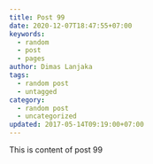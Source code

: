 ```yaml
---
title: Post 99
date: 2020-12-07T18:47:55+07:00
keywords:
  - random
  - post
  - pages
author: Dimas Lanjaka
tags:
  - random post
  - untagged
category:
  - random post
  - uncategorized
updated: 2017-05-14T09:19:00+07:00
---
```

This is content of post 99